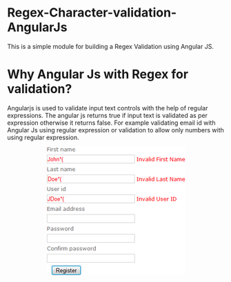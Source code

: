# Regex-Character-validation-AngularJs
This is a simple module for building a Regex Validation using Angular JS.

# Why Angular Js with Regex for validation?
Angularjs is used to validate input text controls with the help of regular expressions. The angular js returns true if input text is validated as per expression otherwise it returns false.
For example validating email id with Angular Js using regular expression or validation to allow only numbers with using regular expression.

<p align="center">
    <img  alt="Regex-Validate-AngularJs" src="img/regularExp1.gif" class="img-responsive">
</p>
